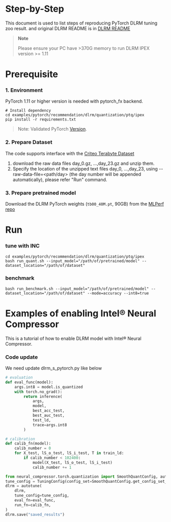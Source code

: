 Step-by-Step
============

This document is used to list steps of reproducing PyTorch DLRM tuning zoo result. and original DLRM README is in [DLRM README](https://github.com/facebookresearch/dlrm/blob/master/README.md)

> **Note**
>
> Please  ensure your PC have >370G memory to run DLRM
> IPEX version >= 1.11

# Prerequisite

### 1. Environment

PyTorch 1.11 or higher version is needed with pytorch_fx backend.

  ```shell
  # Install dependency
  cd examples/pytorch/recommendation/dlrm/quantization/ptq/ipex
  pip install -r requirements.txt
  ```
> Note: Validated PyTorch [Version](/docs/source/installation_guide.md#validated-software-environment).

### 2. Prepare Dataset

  The code supports interface with the [Criteo Terabyte Dataset](https://labs.criteo.com/2013/12/download-terabyte-click-logs/)

  1. download the raw data files day_0.gz, ...,day_23.gz and unzip them.
  2. Specify the location of the unzipped text files day_0, ...,day_23, using --raw-data-file=<path/day> (the day number will be appended automatically), please refer "Run" command.

### 3. Prepare pretrained model

  Download the DLRM PyTorch weights (`tb00_40M.pt`, 90GB) from the
[MLPerf repo](https://github.com/mlcommons/inference/tree/master/recommendation/dlrm/pytorch#more-information-about-the-model-weights)

# Run
### tune with INC
  ```shell
  cd examples/pytorch/recommendation/dlrm/quantization/ptq/ipex
  bash run_quant.sh --input_model="/path/of/pretrained/model" --dataset_location="/path/of/dataset"
  ```

### benchmark
```shell
bash run_benchmark.sh --input_model="/path/of/pretrained/model" --dataset_location="/path/of/dataset" --mode=accuracy --int8=true
```


Examples of enabling Intel® Neural Compressor
=========================

This is a tutorial of how to enable DLRM model with Intel® Neural Compressor.


### Code update

We need update dlrm_s_pytorch.py like below

```python
# evaluation
def eval_func(model):
	args.int8 = model.is_quantized
	with torch.no_grad():
		return inference(
			args,
			model,
			best_acc_test,
			best_auc_test,
			test_ld,
			trace=args.int8
		)

# calibration
def calib_fn(model):
	calib_number = 0
	for X_test, lS_o_test, lS_i_test, T in train_ld:
		if calib_number < 102400:
			model(X_test, lS_o_test, lS_i_test)
			calib_number += 1

from neural_compressor.torch.quantization import SmoothQuantConfig, autotune, TuningConfig
tune_config = TuningConfig(config_set=SmoothQuantConfig.get_config_set_for_tuning())
dlrm = autotune(
	dlrm, 
	tune_config=tune_config,
	eval_fn=eval_func,
	run_fn=calib_fn,
)
dlrm.save("saved_results")
```
